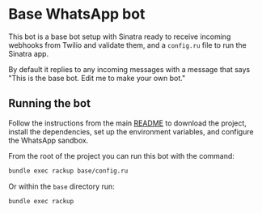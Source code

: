 # Base WhatsApp bot

This bot is a base bot setup with Sinatra ready to receive incoming webhooks from Twilio and validate them, and a `config.ru` file to run the Sinatra app.

By default it replies to any incoming messages with a message that says "This is the base bot. Edit me to make your own bot."

## Running the bot

Follow the instructions from the main [README](../README.md) to download the project, install the dependencies, set up the environment variables, and configure the WhatsApp sandbox.

From the root of the project you can run this bot with the command:

```bash
bundle exec rackup base/config.ru
```

Or within the `base` directory run:

```bash
bundle exec rackup
```